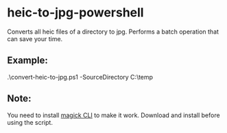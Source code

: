 # heic-to-jpg-powershell
Converts all heic files of a directory to jpg. Performs a batch operation that can save your time. 


## Example: ## 
.\convert-heic-to-jpg.ps1 -SourceDirectory C:\temp


## Note: ##
You need to install [magick CLI](https://imagemagick.org/script/convert.php) to make it work. Download and install before using the script.